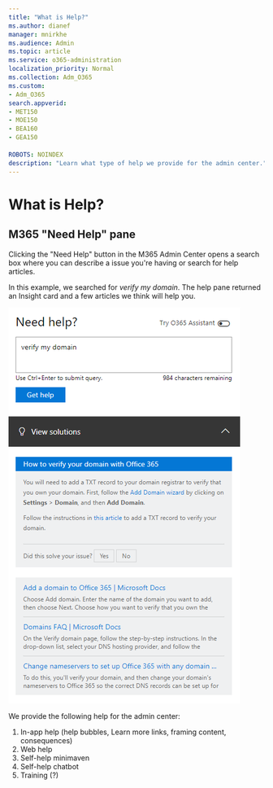 ```yaml
---
title: "What is Help?"
ms.author: dianef
manager: mnirkhe
ms.audience: Admin
ms.topic: article
ms.service: o365-administration
localization_priority: Normal
ms.collection: Adm_O365
ms.custom:
- Adm_O365
search.appverid:
- MET150
- MOE150
- BEA160
- GEA150

ROBOTS: NOINDEX
description: "Learn what type of help we provide for the admin center."
---
```

<!-- The following is just placeholder text from Madhura's mail. We need to add images/examples of each -->

# What is Help?

## M365 "Need Help" pane
Clicking the "Need Help" button in the M365 Admin Center opens a search box where you can describe a issue you're having or search for help articles.

In this example, we searched for *verify my domain*. 
The help pane returned an Insight card and a few articles we think will help you.

![help pane](../../images/helppane.PNG) 



We provide the following help for the admin center: 

1. In-app help (help bubbles, Learn more links, framing content, consequences)
2. Web help
3. Self-help minimaven 
1. Self-help chatbot
1. Training (?)